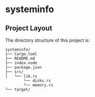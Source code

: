 # systeminfo 



## Project Layout

The directory structure of this project is:

```
systeminfo/
├── Cargo.toml
├── README.md
├── index.node
├── package.json
├── src/
|   └── lib.rs
        └── disks.rs
        └── memory.rs
└── target/
```